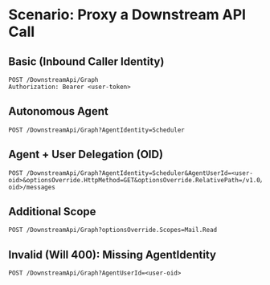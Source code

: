 # Scenario: Proxy a Downstream API Call

## Basic (Inbound Caller Identity)

```
POST /DownstreamApi/Graph
Authorization: Bearer <user-token>
```

## Autonomous Agent

```
POST /DownstreamApi/Graph?AgentIdentity=Scheduler
```

## Agent + User Delegation (OID)

```
POST /DownstreamApi/Graph?AgentIdentity=Scheduler&AgentUserId=<user-oid>&optionsOverride.HttpMethod=GET&optionsOverride.RelativePath=/v1.0/users/<user-oid>/messages
```

## Additional Scope

```
POST /DownstreamApi/Graph?optionsOverride.Scopes=Mail.Read
```

## Invalid (Will 400): Missing AgentIdentity

```
POST /DownstreamApi/Graph?AgentUserId=<user-oid>
```
